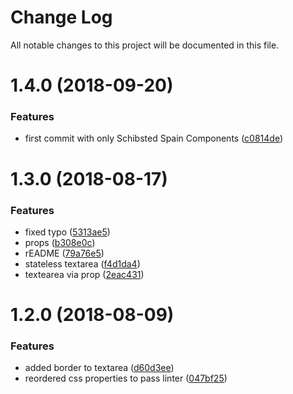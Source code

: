 # Change Log

All notable changes to this project will be documented in this file.

<a name="1.4.0"></a>
# 1.4.0 (2018-09-20)


### Features

* first commit with only Schibsted Spain Components ([c0814de](https://github.com/SUI-Components/sui-components/commit/c0814de))



<a name="1.3.0"></a>
# 1.3.0 (2018-08-17)


### Features

* fixed typo ([5313ae5](https://github.com/SUI-Components/sui-components/commit/5313ae5))
* props ([b308e0c](https://github.com/SUI-Components/sui-components/commit/b308e0c))
* rEADME ([79a76e5](https://github.com/SUI-Components/sui-components/commit/79a76e5))
* stateless textarea ([f4d1da4](https://github.com/SUI-Components/sui-components/commit/f4d1da4))
* textearea via prop ([2eac431](https://github.com/SUI-Components/sui-components/commit/2eac431))



<a name="1.2.0"></a>
# 1.2.0 (2018-08-09)


### Features

* added border to textarea ([d60d3ee](https://github.com/SUI-Components/sui-components/commit/d60d3ee))
* reordered css properties to pass linter ([047bf25](https://github.com/SUI-Components/sui-components/commit/047bf25))



